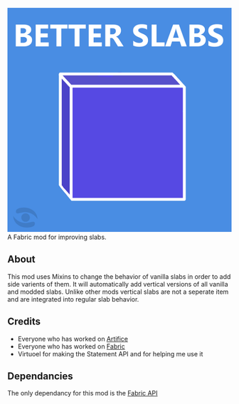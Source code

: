 ![BETTER SLABS](https://github.com/Eilux/BetterSlabs/blob/master/src/main/resources/icon.png "BETTER SLABS!")
A Fabric mod for improving slabs.
## About
This mod uses Mixins to change the behavior of vanilla slabs in order to add side varients of them. It will automatically add vertical versions of all vanilla and modded slabs. Unlike other mods vertical slabs are not a seperate item and are integrated into regular slab behavior.
## Credits
* Everyone who has worked on [Artifice](https://github.com/natanfudge/artifice/tree/1.17)
* Everyone who has worked on [Fabric](https://fabricmc.net/use/)
* Virtuoel for making the Statement API and for helping me use it
## Dependancies
The only dependancy for this mod is the [Fabric API](https://www.curseforge.com/minecraft/mc-mods/fabric-api)
